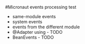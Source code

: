 #Micronaut events processing test

- same-module events
- system events
- events from the different module
- @Adapter using - TODO
- BeanEvents - TODO